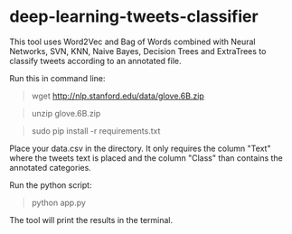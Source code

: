 # deep-learning-tweets-classifier

This tool uses Word2Vec and Bag of Words combined with Neural Networks, SVN, KNN, Naive Bayes, Decision Trees and ExtraTrees to classify tweets according to an annotated file.

Run this in command line:

> wget http://nlp.stanford.edu/data/glove.6B.zip

> unzip glove.6B.zip

> sudo pip install -r requirements.txt

Place your data.csv in the directory. It only requires the column "Text" where the tweets text is placed and the column "Class" than contains the annotated categories.

Run the python script:

> python app.py

The tool will print the results in the terminal.
